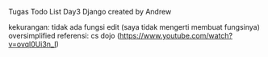 Tugas Todo List Day3 Django
created by Andrew

kekurangan: tidak ada fungsi edit (saya tidak mengerti membuat fungsinya)
            oversimplified
referensi: cs dojo (https://www.youtube.com/watch?v=ovql0Ui3n_I)
